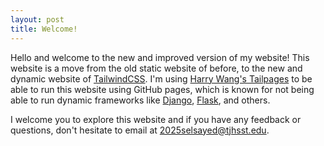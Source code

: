 ```yaml
---
layout: post
title: Welcome!
---
```


Hello and welcome to the new and improved version of my website! This website is a move from the old static website of before, to the new and dynamic website of <a href = "https://tailwindcss.com/">TailwindCSS</a>. I'm using <a href = "https://github.com/harrywang/tailpages">Harry Wang's Tailpages</a> to be able to run this website using GitHub pages, which is known for not being able to run dynamic frameworks like <a href = "https://www.djangoproject.com/">Django</a>, <a href = "https://flask.palletsprojects.com/en/2.2.0/">Flask</a>, and others. 

I welcome you to explore this website and if you have any feedback or questions, don't hesitate to email at <a href = "mailto:2025selsayed@tjhsst.edu">2025selsayed@tjhsst.edu</a>.